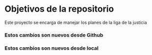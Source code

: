 # Objetivos de la repositorio

Este proyecto se encarga de manejar los planes de la liga de la justicia


### Estos cambios son nuevos desde Github
### Estos cambios son nuevos desde local

